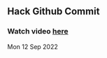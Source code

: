 
 ## Hack Github Commit 
 ### Watch video <a href="https://www.youtube.com">here</a> 
 Mon 12 Sep 2022 
